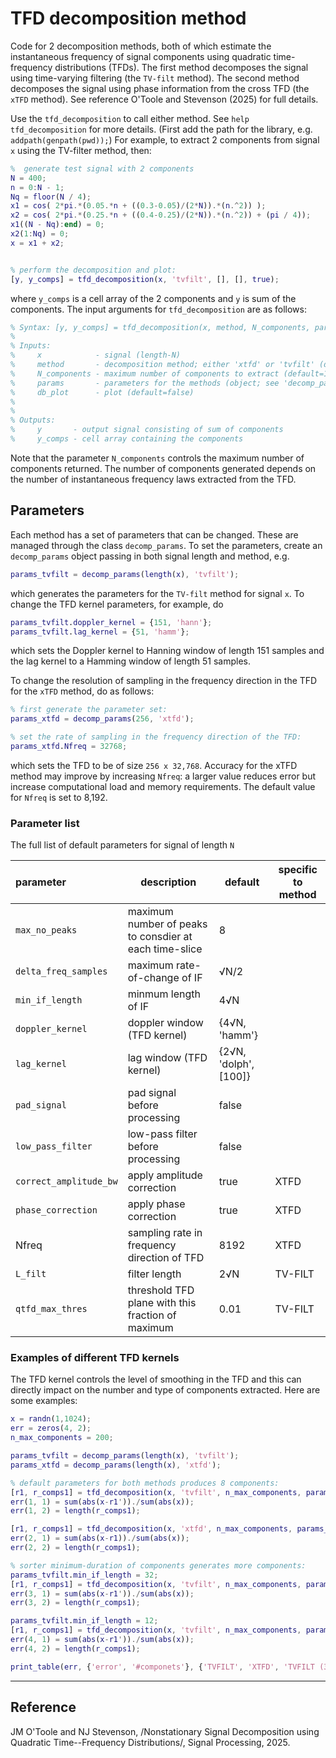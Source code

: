 # TFD decomposition method

Code for 2 decomposition methods, both of which estimate the instantaneous frequency of
signal components using quadratic time-frequency distributions (TFDs). The first method
decomposes the signal using time-varying filtering (the `TV-filt` method). The second
method decomposes the signal using phase information from the cross TFD (the `xTFD`
method). See reference O'Toole and Stevenson (2025) for full details.

Use the `tfd_decomposition` to call either method. See `help tfd_decomposition` for more
details. (First add the path for the library, e.g. `addpath(genpath(pwd));`) For example,
to extract 2 components from signal `x` using the TV-filter method, then:

```matlab
%  generate test signal with 2 components
N = 400;
n = 0:N - 1;
Nq = floor(N / 4);
x1 = cos( 2*pi.*(0.05.*n + ((0.3-0.05)/(2*N)).*(n.^2)) );
x2 = cos( 2*pi.*(0.25.*n + ((0.4-0.25)/(2*N)).*(n.^2)) + (pi / 4));
x1((N - Nq):end) = 0;
x2(1:Nq) = 0;
x = x1 + x2;


% perform the decomposition and plot:
[y, y_comps] = tfd_decomposition(x, 'tvfilt', [], [], true);
```

where `y_comps` is a cell array of the 2 components and `y` is sum of the components. The
input arguments for `tfd_decomposition` are as follows:

```matlab
% Syntax: [y, y_comps] = tfd_decomposition(x, method, N_components, params, db_plot)
%
% Inputs: 
%     x            - signal (length-N)
%     method       - decomposition method; either 'xtfd' or 'tvfilt' (default)
%     N_components - maximum number of components to extract (default=10)
%     params       - parameters for the methods (object; see 'decomp_params.m')
%     db_plot      - plot (default=false)
% 
%
% Outputs: 
%     y       - output signal consisting of sum of components
%     y_comps - cell array containing the components
```

Note that the parameter `N_components` controls the maximum number of components
returned. The number of components generated depends on the number of instantaneous
frequency laws extracted from the TFD.


## Parameters
Each method has a set of parameters that can be changed. These are managed through the
class `decomp_params`. To set the parameters, create an `decomp_params` object
passing in both signal length and method, e.g.

```matlab
params_tvfilt = decomp_params(length(x), 'tvfilt');
```
which generates the parameters for the `TV-filt` method for signal `x`. To change the
TFD kernel parameters, for example, do

```matlab
params_tvfilt.doppler_kernel = {151, 'hann'};
params_tvfilt.lag_kernel = {51, 'hamm'};
```
which sets the Doppler kernel to Hanning window of length 151 samples and the lag kernel
to a Hamming window of length 51 samples.

To change the resolution of sampling in the frequency direction in the TFD for the `xTFD` method, do as follows:
	
```matlab
% first generate the parameter set:
params_xtfd = decomp_params(256, 'xtfd'); 

% set the rate of sampling in the frequency direction of the TFD:
params_xtfd.Nfreq = 32768;
```
which sets the TFD to be of size `256 x 32,768`. Accuracy for the xTFD method may improve
by increasing `Nfreq`: a larger value reduces error but increase computational load and memory
requirements. The default value for `Nfreq` is set to 8,192.

### Parameter list

The full list of default parameters for signal of length `N` 

| parameter              | description                                            | default               | specific to method |
|:-----------------------|--------------------------------------------------------|-----------------------|--------------------|
| `max_no_peaks`         | maximum number of peaks to consdier at each time-slice | 8                     |                    |
| `delta_freq_samples`   | maximum rate-of-change of IF                           | √N/2                  |                    |
| `min_if_length`        | minmum length of IF                                    | 4√N                   |                    |
| `doppler_kernel`       | doppler window (TFD kernel)                            | {4√N, 'hamm'}         |                    |
| `lag_kernel`           | lag window (TFD kernel)                                | {2√N, 'dolph', [100]} |                    |
| `pad_signal`           | pad signal before processing                           | false                 |                    |
| `low_pass_filter`      | low-pass filter before processing                      | false                 |                    |
| `correct_amplitude_bw` | apply amplitude correction                             | true                  | XTFD               |
| `phase_correction`     | apply phase correction                                 | true                  | XTFD               |
| Nfreq                  | sampling rate in frequency direction of TFD            | 8192                  | XTFD               |
| `L_filt`               | filter length                                          | 2√N                   | TV-FILT            |
| `qtfd_max_thres`       | threshold TFD plane with this fraction of maximum      | 0.01                  | TV-FILT            |


### Examples of different TFD kernels
The TFD kernel controls the level of smoothing in the TFD and this can directly impact on
the number and type of components extracted. Here are some examples:


```matlab
x = randn(1,1024);
err = zeros(4, 2);
n_max_components = 200;

params_tvfilt = decomp_params(length(x), 'tvfilt');
params_xtfd = decomp_params(length(x), 'xtfd');

% default parameters for both methods produces 8 components:
[r1, r_comps1] = tfd_decomposition(x, 'tvfilt', n_max_components, params_tvfilt);
err(1, 1) = sum(abs(x-r1'))./sum(abs(x));
err(1, 2) = length(r_comps1);

[r1, r_comps1] = tfd_decomposition(x, 'xtfd', n_max_components, params_xtfd);
err(2, 1) = sum(abs(x-r1))./sum(abs(x));
err(2, 2) = length(r_comps1);

% sorter minimum-duration of components generates more components:
params_tvfilt.min_if_length = 32;
[r1, r_comps1] = tfd_decomposition(x, 'tvfilt', n_max_components, params_tvfilt);
err(3, 1) = sum(abs(x-r1'))./sum(abs(x));
err(3, 2) = length(r_comps1);

params_tvfilt.min_if_length = 12;
[r1, r_comps1] = tfd_decomposition(x, 'tvfilt', n_max_components, params_tvfilt, true);
err(4, 1) = sum(abs(x-r1'))./sum(abs(x));
err(4, 2) = length(r_comps1);

print_table(err, {'error', '#componets'}, {'TVFILT', 'XTFD', 'TVFILT (32)', 'TVFILT (12)'}, [], [], [3, 0]);
```



---

## Reference 

JM O'Toole and NJ Stevenson, /Nonstationary Signal Decomposition using Quadratic
Time--Frequency Distributions/, Signal Processing, 2025.
